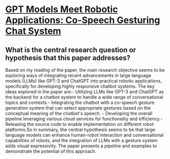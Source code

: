 # [GPT Models Meet Robotic Applications: Co-Speech Gesturing Chat System](https://arxiv.org/abs/2306.01741)

## What is the central research question or hypothesis that this paper addresses?

Based on my reading of the paper, the main research objective seems to be exploring ways of integrating recent advancements in large language models (LLMs) like GPT-3 and ChatGPT into practical robotic applications, specifically for developing highly responsive chatbot systems. The key ideas explored in the paper are:- Utilizing LLMs like GPT-3 and ChatGPT as the backend for a chatbot system to handle a wide range of conversational topics and contexts.- Integrating the chatbot with a co-speech gesture generation system that can select appropriate gestures based on the conceptual meaning of the chatbot's speech. - Developing the overall pipeline leveraging various cloud services for functionality and efficiency.- Releasing the source code to enable implementation on different robot platforms.So in summary, the central hypothesis seems to be that large language models can enhance human-robot interaction and conversational capabilities of robots, and the integration of LLMs with a gesture system adds visual expressivity. The paper presents a pipeline and examples to demonstrate the potential of this approach.
